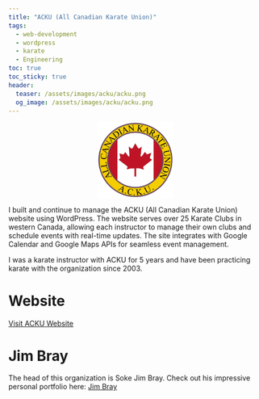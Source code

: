 ```yaml
---
title: "ACKU (All Canadian Karate Union)"
tags:
  - web-development
  - wordpress
  - karate
  - Engineering
toc: true
toc_sticky: true
header:
  teaser: /assets/images/acku/acku.png
  og_image: /assets/images/acku/acku.png
---
```


<img src="/assets/images/acku/acku.png" style="max-width: 30%; display: block; margin: 0 auto;">

I built and continue to manage the ACKU (All Canadian Karate Union) website using WordPress. The website serves over 25 Karate Clubs in western Canada, allowing each instructor to manage their own clubs and schedule events with real-time updates. The site integrates with Google Calendar and Google Maps APIs for seamless event management.

I was a karate instructor with ACKU for 5 years and have been practicing karate with the organization since 2003.

# Website

[Visit ACKU Website](https://www.acku.org)

# Jim Bray

The head of this organization is Soke Jim Bray. Check out his impressive personal portfolio here: [Jim Bray](https://jimbray.ca)
